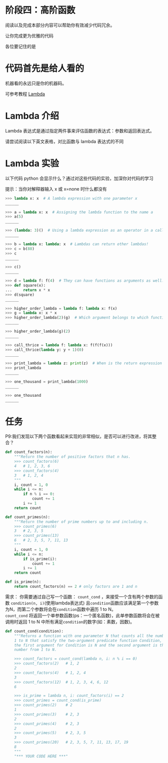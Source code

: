 # 阶段四：高阶函数

阅读以及完成本部分内容可以帮助你有效减少代码冗余。

让你完成更为优雅的代码

各位要记住的是

# 代码首先是给人看的

机器看的永远只是你的机器码。

可参考教程 [Lambda](https://zhuanlan.zhihu.com/p/80960485)

# Lambda 介绍

Lambda 表达式是通过指定两件事来评估函数的表达式：参数和返回表达式。

请尝试阅读以下英文表格，对比函数与 lambda 表达式的不同

# Lambda 实验

以下代码 python 会显示什么？通过对这些代码的实验，加深你对代码的学习

提示：当你对解释器输入 x 或 x=none 时什么都没有

```python
>>> lambda x: x  # A lambda expression with one parameter x
______

>>> a = lambda x: x  # Assigning the lambda function to the name a
>>> a(5)
______

>>> (lambda: 3)()  # Using a lambda expression as an operator in a call exp.
______

>>> b = lambda x: lambda: x  # Lambdas can return other lambdas!
>>> c = b(88)
>>> c
______

>>> c()
______

>>> d = lambda f: f(4)  # They can have functions as arguments as well.
>>> def square(x):
...     return x * x
>>> d(square)
______
```

```python
>>> higher_order_lambda = lambda f: lambda x: f(x)
>>> g = lambda x: x * x
>>> higher_order_lambda(2)(g)  # Which argument belongs to which function call?
______

>>> higher_order_lambda(g)(2)
______

>>> call_thrice = lambda f: lambda x: f(f(f(x)))
>>> call_thrice(lambda y: y + 1)(0)
______

>>> print_lambda = lambda z: print(z)  # When is the return expression of a lambda expression executed?
>>> print_lambda
______

>>> one_thousand = print_lambda(1000)
______

>>> one_thousand
______
```

# 任务

P9:我们发现以下两个函数看起来实现的非常相似，是否可以进行改进，将其整合？

```python
def count_factors(n):
    """Return the number of positive factors that n has.
    >>> count_factors(6)
    4   # 1, 2, 3, 6
    >>> count_factors(4)
    3   # 1, 2, 4
    """
    i, count = 1, 0
    while i <= n:
        if n % i == 0:
            count += 1
        i += 1
    return count

def count_primes(n):
    """Return the number of prime numbers up to and including n.
    >>> count_primes(6)
    3   # 2, 3, 5
    >>> count_primes(13)
    6   # 2, 3, 5, 7, 11, 13
    """
    i, count = 1, 0
    while i <= n:
        if is_prime(i):
            count += 1
        i += 1
    return count

def is_prime(n):
    return count_factors(n) == 2 # only factors are 1 and n
```

需求：
你需要通过自己写一个函数： `count_cond` ，来接受一个含有两个参数的函数 `condition(n, i)`(使用lambda表达式)
且`condition`函数应该满足第一个参数为N，而第二个参数将会在`condition`函数中遍历 1 to N。  
`count_cond` 将返回一个单参数函数(ps：一个匿名函数)，此单参数函数将会在被调用时返回 1 to N 中所有满足`condition`的数字(如：素数，因数)。

```python
def count_cond(condition):
    """Returns a function with one parameter N that counts all the numbers from
    1 to N that satisfy the two-argument predicate function Condition, where
    the first argument for Condition is N and the second argument is the
    number from 1 to N.

    >>> count_factors = count_cond(lambda n, i: n % i == 0)
    >>> count_factors(2)   # 1, 2
    2
    >>> count_factors(4)   # 1, 2, 4
    3
    >>> count_factors(12)  # 1, 2, 3, 4, 6, 12
    6

    >>> is_prime = lambda n, i: count_factors(i) == 2
    >>> count_primes = count_cond(is_prime)
    >>> count_primes(2)    # 2
    1
    >>> count_primes(3)    # 2, 3
    2
    >>> count_primes(4)    # 2, 3
    2
    >>> count_primes(5)    # 2, 3, 5
    3
    >>> count_primes(20)   # 2, 3, 5, 7, 11, 13, 17, 19
    8
    """
    "*** YOUR CODE HERE ***"
```

